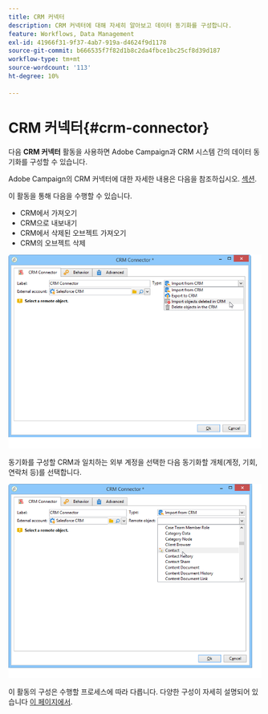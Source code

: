 ```yaml
---
title: CRM 커넥터
description: CRM 커넥터에 대해 자세히 알아보고 데이터 동기화를 구성합니다.
feature: Workflows, Data Management
exl-id: 41966f31-9f37-4ab7-919a-d4624f9d1178
source-git-commit: b666535f7f82d1b8c2da4fbce1bc25cf8d39d187
workflow-type: tm+mt
source-wordcount: '113'
ht-degree: 10%

---
```


# CRM 커넥터{#crm-connector}



다음 **CRM 커넥터** 활동을 사용하면 Adobe Campaign과 CRM 시스템 간의 데이터 동기화를 구성할 수 있습니다.

Adobe Campaign의 CRM 커넥터에 대한 자세한 내용은 다음을 참조하십시오. [섹션](../../platform/using/crm-connectors.md).

이 활동을 통해 다음을 수행할 수 있습니다.

* CRM에서 가져오기
* CRM으로 내보내기
* CRM에서 삭제된 오브젝트 가져오기
* CRM의 오브젝트 삭제

![](assets/crm_task_select_op.png)

동기화를 구성할 CRM과 일치하는 외부 계정을 선택한 다음 동기화할 개체(계정, 기회, 연락처 등)를 선택합니다.

![](assets/crm_task_select_obj.png)

이 활동의 구성은 수행할 프로세스에 따라 다릅니다. 다양한 구성이 자세히 설명되어 있습니다 [이 페이지에서](../../platform/using/crm-data-sync.md).
